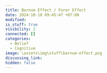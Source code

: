 ```yaml
---
title: Barnum Effect / Forer Effect
date: 2024-10-10 09:45:47 +07:00
modified: 
is_stuff: true
visibility: 2
connected: []
categories:
  - Belief
  - Cognitive
image: \assets\img\stuff\barnum-effect.png
discussing_link: 
hidden: false
---
```


